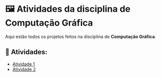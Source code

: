 # 🖼️ Atividades da disciplina de Computação Gráfica

Aqui estão todos os projetos feitos na disciplina de **Computação Gráfica**.

## 📁 Atividades:
- [Atividade 1](https://github.com/Gabriel-R-Galdino/computacao-grafica/tree/main/Atividade%201)
- [Atividade 2](https://github.com/Gabriel-R-Galdino/computacao-grafica/tree/main/Atividade%202)


